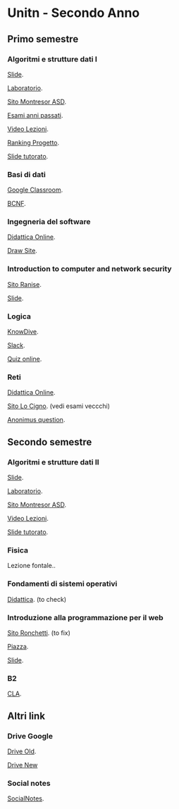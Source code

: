 # Unitn - Secondo Anno

## Primo semestre

### Algoritmi e strutture dati I
[Slide](http://cricca.disi.unitn.it/montresor/teaching/asd/materiale/lucidi/).

[Laboratorio](https://judge.science.unitn.it/slides/).

[Sito Montresor ASD](http://cricca.disi.unitn.it/montresor/teaching/asd/).

[Esami anni passati](http://cricca.disi.unitn.it/montresor/teaching/asd/materiale/esercizi/compiti/).

[Video Lezioni](https://www.youtube.com/watch?v=eDvoPtXvpyc&list=PL6LfWZm2MAHTZrI8EJhC0HUa5gLh9h195).

[Ranking Progetto](https://judge.science.unitn.it/arena/ranking/Ranking.html).

[Slide tutorato](https://drive.google.com/drive/u/2/folders/10PPwsTlLikMIvVPJq_2s-KLYN-S2yU_W).

### Basi di dati
[Google Classroom](https://classroom.google.com/u/1/c/MzcyNzQzMTc4MzRa).

[BCNF](https://uisacad5.uis.edu/cgi-bin/mcrem2/database_design_tool.cgi).

### Ingegneria del software
[Didattica Online](https://didatticaonline.unitn.it/dol/course/view.php?id=16085).

[Draw Site](https://www.lucidchart.com/documents).

### Introduction to computer and network security
[Sito Ranise](https://sites.google.com/view/intro2cns?hl=en).

[Slide](https://sites.google.com/view/intro2cns/syllabus/201920?authuser=0).

### Logica
[KnowDive](http://knowdive.disi.unitn.it/logic/).

[Slack](https://app.slack.com/client/TND6WBAKA/learning-slack).

[Quiz online](https://www.onlineexambuilder.com/it/pl-fol/exam-308236).

### Reti
[Didattica Online](https://didatticaonline.unitn.it/dol/course/view.php?id=16033).

[Sito Lo Cigno](https://disi.unitn.it/locigno/teaching-duties/reti/). (vedi esami veccchi)

[Anonimus question](https://app.sli.do/event/czseos9q/live/questions).

## Secondo semestre

### Algoritmi e strutture dati II
[Slide](http://cricca.disi.unitn.it/montresor/teaching/asd/materiale/lucidi/).

[Laboratorio](https://judge.science.unitn.it/slides/).

[Sito Montresor ASD](http://cricca.disi.unitn.it/montresor/teaching/asd/).

[Video Lezioni](https://www.youtube.com/watch?v=eDvoPtXvpyc&list=PL6LfWZm2MAHTZrI8EJhC0HUa5gLh9h195).

[Slide tutorato](https://drive.google.com/drive/u/2/folders/10PPwsTlLikMIvVPJq_2s-KLYN-S2yU_W).


### Fisica
Lezione fontale..


### Fondamenti di sistemi operativi

[Didattica](https://didatticaonline.unitn.it/dol/course/view.php?id=18212). (to check)


### Introduzione alla programmazione per il web

[Sito Ronchetti](http://latemar.science.unitn.it/segue/index.php?&site=ronchet&section=32&page=1519&action=site). (to fix)

[Piazza](http://piazza.com/unitn.it/spring2020/programmazioneweb).

[Slide](https://piazza.com/unitn.it/spring2020/programmazioneweb/resources).


### B2
[CLA](https://cialsrv.unitn.it/cialweb/web-site/ShWebLogin.jsp).


## Altri link

### Drive Google
[Drive Old](http://bit.ly/drive-folder).

[Drive New](https://drive.google.com/drive/u/2/folders/1aAv9evT2P24pak4LUt8D3EDHUJlqxWHt)


### Social notes
[SocialNotes](https://socialnotes.eu).

